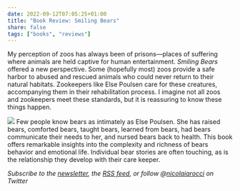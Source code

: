 ```yaml
---
date: 2022-09-12T07:05:25+01:00
title: "Book Review: Smiling Bears"
share: false
tags: ["books", "reviews"]
---
```

My perception of zoos has always been of prisons—places of suffering where
animals are held captive for human entertainment. *Smiling Bears* offered a new
perspective. Some (hopefully most) zoos provide a safe harbor to abused and
rescued animals who could never return to their natural habitats. Zookeepers
like Else Poulsen care for these creatures, accompanying them in their
rehabilitation process. I imagine not all zoos and zookeepers meet these
standards, but it is reassuring to know these things happen.

![](/images/smiling-bears.jpg#right)
Few people know bears as intimately as Else Poulsen. She has raised bears,
comforted bears, taught bears, learned from bears, had bears communicate their
needs to her, and nursed bears back to health. This book offers remarkable
insights into the complexity and richness of bears behavior and emotional life.
Individual bear stories are often touching, as is the relationship they develop
with their care keeper.

*Subscribe to the [newsletter][nl], the [RSS feed][rss], or follow @[nicolaiarocci][tw] on Twitter*

 [rss]: https://nicolaiarocci.com/index.xml
 [tw]: http://twitter.com/nicolaiarocci
 [nl]: https://nicolaiarocci.substack.com
